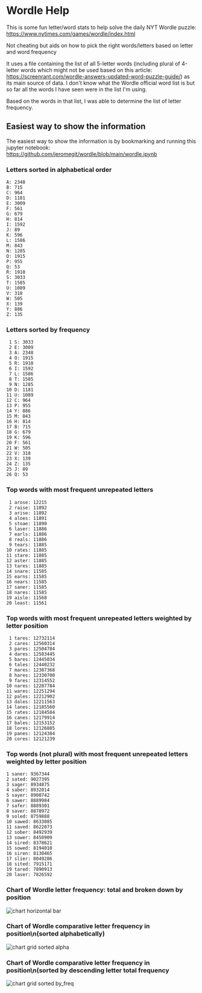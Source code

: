 # Wordle Help
This is some fun letter/word stats to help solve the daily NYT Wordle puzzle: 
https://www.nytimes.com/games/wordle/index.html

Not cheating but aids on how to pick the right words/letters based on letter and word frequency

It uses a file containing the list of all 5-letter words (including plural of 4-letter words which might not be used based on this article: https://screenrant.com/wordle-answers-updated-word-puzzle-guide/) as its main source of data.
I don't know what the Wordle official word list is but so far all the words I have seen were in the list I'm using.

Based on the words in that list, I was able to determine the list of letter frequency.

## Easiest way to show the information
The easiest way to show the information is by bookmarking and running this jupyter notebook:
https://github.com/jeromegit/wordle/blob/main/wordle.ipynb 

### Letters sorted in alphabetical order
```
A: 2348
B: 715
C: 964
D: 1181
E: 3009
F: 561
G: 679
H: 814
I: 1592
J: 89
K: 596
L: 1586
M: 843
N: 1285
O: 1915
P: 955
Q: 53
R: 1910
S: 3033
T: 1585
U: 1089
V: 318
W: 505
X: 139
Y: 886
Z: 135
```

### Letters sorted by frequency
```
 1 S: 3033
 2 E: 3009
 3 A: 2348
 4 O: 1915
 5 R: 1910
 6 I: 1592
 7 L: 1586
 8 T: 1585
 9 N: 1285
10 D: 1181
11 U: 1089
12 C: 964
13 P: 955
14 Y: 886
15 M: 843
16 H: 814
17 B: 715
18 G: 679
19 K: 596
20 F: 561
21 W: 505
22 V: 318
23 X: 139
24 Z: 135
25 J: 89
26 Q: 53
```

### Top words with most frequent unrepeated letters
```
 1 arose: 12215
 2 raise: 11892
 3 arise: 11892
 4 aloes: 11891
 5 stoae: 11890
 6 laser: 11886
 7 earls: 11886
 8 reals: 11886
 9 tears: 11885
10 rates: 11885
11 stare: 11885
12 aster: 11885
13 tares: 11885
14 snare: 11585
15 earns: 11585
16 nears: 11585
17 saner: 11585
18 nares: 11585
19 aisle: 11568
20 least: 11561
```

### Top words with most frequent unrepeated letters weighted by letter position
```
 1 tares: 12732114
 2 cares: 12560314
 3 pares: 12504784
 4 dares: 12503445
 5 bares: 12445034
 6 tales: 12440232
 7 mares: 12387368
 8 hares: 12330700
 9 fares: 12314552
10 nares: 12287784
11 wares: 12251294
12 pales: 12212902
13 dales: 12211563
14 lanes: 12185560
15 rates: 12184584
16 canes: 12179914
17 bales: 12153152
18 lores: 12126885
19 panes: 12124384
20 cores: 12121239
```

### Top words (not plural) with most frequent unrepeated letters weighted by letter position
 ```
 1 saner: 9367344
 2 sated: 9027395
 3 sager: 8934875
 4 saber: 8932014
 5 sayer: 8900742
 6 sawer: 8889984
 7 safer: 8889301
 8 saver: 8878972
 9 soled: 8759888
10 sawed: 8633085
11 saved: 8622073
12 sober: 8492939
13 sower: 8450909
14 sired: 8378621
15 sowed: 8194010
16 siren: 8130465
17 slier: 8049286
18 sited: 7915171
19 tared: 7890913
20 laser: 7826592
```

### Chart of Wordle letter frequency: total and broken down by position
![chart horizontal bar](images/wordle_letter_frequency_total_and_broken_down_by_position.png)

### Chart of Wordle comparative letter frequency in position\n(sorted alphabetically)
![chart grid sorted alpha](images/wordle_letter_frequency_grid_sorted_alphabetically.png)

### Chart of Wordle comparative letter frequency in position\n(sorted by descending letter total frequency
![chart grid sorted by_freq](images/wordle_letter_frequency_grid_sorted_by_frequency.png)
